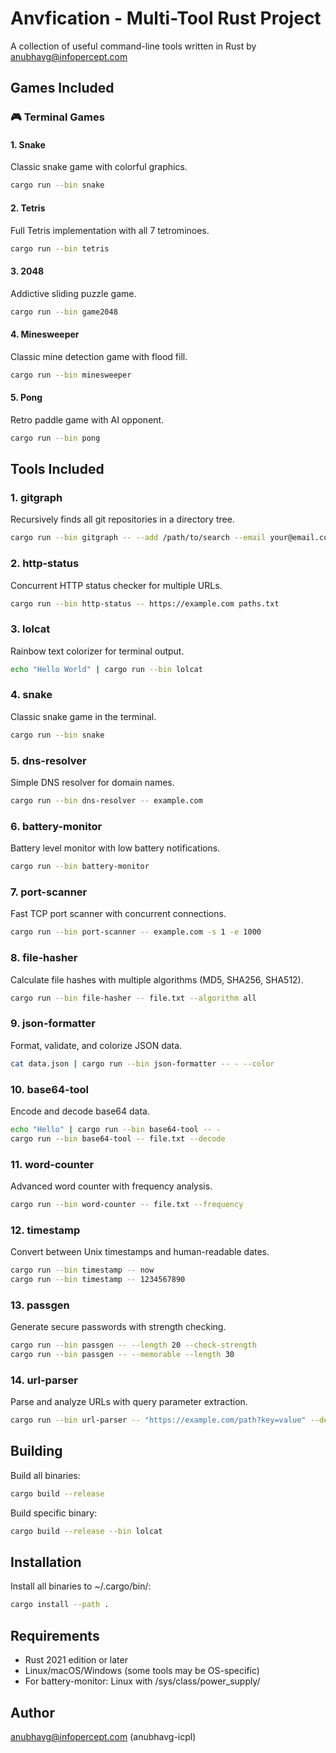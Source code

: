 # Anvfication - Multi-Tool Rust Project

A collection of useful command-line tools written in Rust by anubhavg@infopercept.com

## Games Included

### 🎮 Terminal Games

#### 1. Snake
Classic snake game with colorful graphics.
```bash
cargo run --bin snake
```

#### 2. Tetris
Full Tetris implementation with all 7 tetrominoes.
```bash
cargo run --bin tetris
```

#### 3. 2048
Addictive sliding puzzle game.
```bash
cargo run --bin game2048
```

#### 4. Minesweeper
Classic mine detection game with flood fill.
```bash
cargo run --bin minesweeper
```

#### 5. Pong
Retro paddle game with AI opponent.
```bash
cargo run --bin pong
```

## Tools Included

### 1. gitgraph
Recursively finds all git repositories in a directory tree.
```bash
cargo run --bin gitgraph -- --add /path/to/search --email your@email.com
```

### 2. http-status
Concurrent HTTP status checker for multiple URLs.
```bash
cargo run --bin http-status -- https://example.com paths.txt
```

### 3. lolcat
Rainbow text colorizer for terminal output.
```bash
echo "Hello World" | cargo run --bin lolcat
```

### 4. snake
Classic snake game in the terminal.
```bash
cargo run --bin snake
```

### 5. dns-resolver
Simple DNS resolver for domain names.
```bash
cargo run --bin dns-resolver -- example.com
```

### 6. battery-monitor
Battery level monitor with low battery notifications.
```bash
cargo run --bin battery-monitor
```

### 7. port-scanner
Fast TCP port scanner with concurrent connections.
```bash
cargo run --bin port-scanner -- example.com -s 1 -e 1000
```

### 8. file-hasher
Calculate file hashes with multiple algorithms (MD5, SHA256, SHA512).
```bash
cargo run --bin file-hasher -- file.txt --algorithm all
```

### 9. json-formatter
Format, validate, and colorize JSON data.
```bash
cat data.json | cargo run --bin json-formatter -- - --color
```

### 10. base64-tool
Encode and decode base64 data.
```bash
echo "Hello" | cargo run --bin base64-tool -- -
cargo run --bin base64-tool -- file.txt --decode
```

### 11. word-counter
Advanced word counter with frequency analysis.
```bash
cargo run --bin word-counter -- file.txt --frequency
```

### 12. timestamp
Convert between Unix timestamps and human-readable dates.
```bash
cargo run --bin timestamp -- now
cargo run --bin timestamp -- 1234567890
```

### 13. passgen
Generate secure passwords with strength checking.
```bash
cargo run --bin passgen -- --length 20 --check-strength
cargo run --bin passgen -- --memorable --length 30
```

### 14. url-parser
Parse and analyze URLs with query parameter extraction.
```bash
cargo run --bin url-parser -- "https://example.com/path?key=value" --decode
```

## Building

Build all binaries:
```bash
cargo build --release
```

Build specific binary:
```bash
cargo build --release --bin lolcat
```

## Installation

Install all binaries to ~/.cargo/bin/:
```bash
cargo install --path .
```

## Requirements

- Rust 2021 edition or later
- Linux/macOS/Windows (some tools may be OS-specific)
- For battery-monitor: Linux with /sys/class/power_supply/

## Author

anubhavg@infopercept.com (anubhavg-icpl)